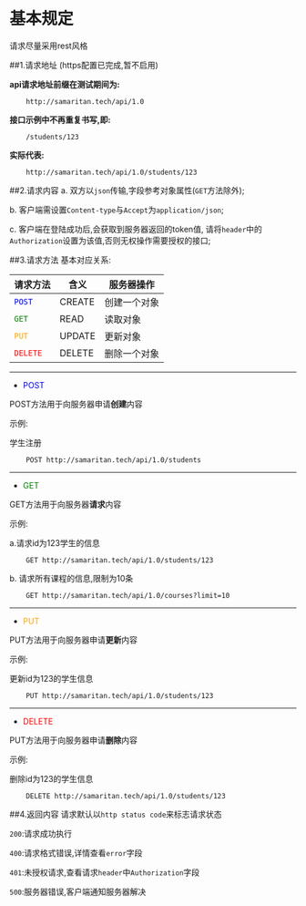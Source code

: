 # 基本规定

请求尽量采用rest风格

##1.请求地址
(https配置已完成,暂不启用)

**api请求地址前缀在测试期间为:**

        http://samaritan.tech/api/1.0
**接口示例中不再重复书写,即:**

        /students/123
**实际代表:**

        http://samaritan.tech/api/1.0/students/123

##2.请求内容
a. 双方以`json`传输,字段参考对象属性(`GET`方法除外);

b. 客户端需设置`Content-type`与`Accept`为`application/json`;

c. 客户端在登陆成功后,会获取到服务器返回的token值,
请将`header`中的`Authorization`设置为该值,否则无权操作需要授权的接口;

##3.请求方法
基本对应关系:


**请求方法** | **含义** | **服务器操作** 
---------|----------|--------------
<font color=blue>`POST`</font>|CREATE|创建一个对象
<font color=green>`GET`</font>|READ|读取对象
<font color=orange>`PUT`</font>|UPDATE|更新对象
<font color=red>`DELETE`</font>|DELETE|删除一个对象
---

* <font color=blue>POST</font>

POST方法用于向服务器申请**创建**内容

示例: 

学生注册

        POST http://samaritan.tech/api/1.0/students

---
* <font color=green>GET</font>

GET方法用于向服务器**请求**内容

示例:

a.请求id为123学生的信息

        GET http://samaritan.tech/api/1.0/students/123
b. 请求所有课程的信息,限制为10条

        GET http://samaritan.tech/api/1.0/courses?limit=10

---
* <font color=orange>PUT</font>

PUT方法用于向服务器申请**更新**内容

示例: 

更新id为123的学生信息

        PUT http://samaritan.tech/api/1.0/students/123

---

* <font color=red>DELETE</font>

PUT方法用于向服务器申请**删除**内容

示例: 

删除id为123的学生信息

        DELETE http://samaritan.tech/api/1.0/students/123


##4.返回内容
请求默认以`http status code`来标志请求状态

`200`:请求成功执行

`400`:请求格式错误,详情查看`error`字段

`401`:未授权请求,查看请求`header`中`Authorization`字段

`500`:服务器错误,客户端通知服务器解决

